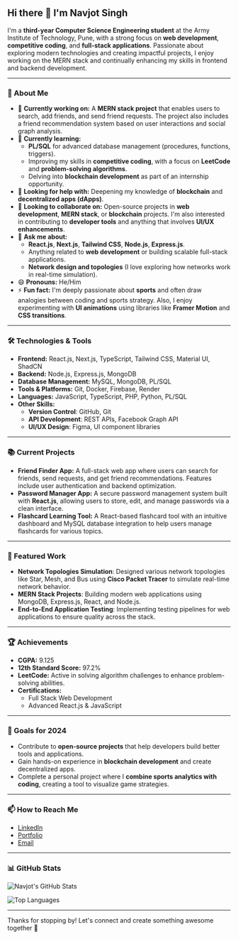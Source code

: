 ## Hi there 👋 I'm Navjot Singh

I'm a **third-year Computer Science Engineering student** at the Army Institute of Technology, Pune, with a strong focus on **web development**, **competitive coding**, and **full-stack applications**. Passionate about exploring modern technologies and creating impactful projects, I enjoy working on the MERN stack and continually enhancing my skills in frontend and backend development.

---

### 🌟 About Me
- 🔭 **Currently working on:** A **MERN stack project** that enables users to search, add friends, and send friend requests. The project also includes a friend recommendation system based on user interactions and social graph analysis.
- 🌱 **Currently learning:** 
  - **PL/SQL** for advanced database management (procedures, functions, triggers).
  - Improving my skills in **competitive coding**, with a focus on **LeetCode** and **problem-solving algorithms**.
  - Delving into **blockchain development** as part of an internship opportunity.
- 🤔 **Looking for help with:** Deepening my knowledge of **blockchain** and **decentralized apps (dApps)**.
- 👯 **Looking to collaborate on:** Open-source projects in **web development**, **MERN stack**, or **blockchain** projects. I'm also interested in contributing to **developer tools** and anything that involves **UI/UX enhancements**.
- 💬 **Ask me about:** 
  - **React.js**, **Next.js**, **Tailwind CSS**, **Node.js**, **Express.js**.
  - Anything related to **web development** or building scalable full-stack applications.
  - **Network design and topologies** (I love exploring how networks work in real-time simulation).
- 😄 **Pronouns:** He/Him
- ⚡ **Fun fact:** I'm deeply passionate about **sports** and often draw analogies between coding and sports strategy. Also, I enjoy experimenting with **UI animations** using libraries like **Framer Motion** and **CSS transitions**.

---

### 🛠️ Technologies & Tools
- **Frontend:** React.js, Next.js, TypeScript, Tailwind CSS, Material UI, ShadCN
- **Backend:** Node.js, Express.js, MongoDB
- **Database Management:** MySQL, MongoDB, PL/SQL
- **Tools & Platforms:** Git, Docker, Firebase, Render
- **Languages:** JavaScript, TypeScript, PHP, Python, PL/SQL
- **Other Skills:** 
  - **Version Control**: GitHub, Git
  - **API Development**: REST APIs, Facebook Graph API
  - **UI/UX Design**: Figma, UI component libraries

---

### 📚 Current Projects
- **Friend Finder App:** A full-stack web app where users can search for friends, send requests, and get friend recommendations. Features include user authentication and backend optimization.
- **Password Manager App:** A secure password management system built with **React.js**, allowing users to store, edit, and manage passwords via a clean interface.
- **Flashcard Learning Tool:** A React-based flashcard tool with an intuitive dashboard and MySQL database integration to help users manage flashcards for various topics.

---

### 🚀 Featured Work
- **Network Topologies Simulation**: Designed various network topologies like Star, Mesh, and Bus using **Cisco Packet Tracer** to simulate real-time network behavior.
- **MERN Stack Projects**: Building modern web applications using MongoDB, Express.js, React, and Node.js.
- **End-to-End Application Testing**: Implementing testing pipelines for web applications to ensure quality across the stack.

---

### 🏆 Achievements
- **CGPA:** 9.125
- **12th Standard Score:** 97.2%
- **LeetCode:** Active in solving algorithm challenges to enhance problem-solving abilities.
- **Certifications:** 
  - Full Stack Web Development
  - Advanced React.js & JavaScript
  
---

### 🎯 Goals for 2024
- Contribute to **open-source projects** that help developers build better tools and applications.
- Gain hands-on experience in **blockchain development** and create decentralized apps.
- Complete a personal project where I **combine sports analytics with coding**, creating a tool to visualize game strategies.

---

### 📫 How to Reach Me
- [LinkedIn](https://linkedin.com/in/your-link)
- [Portfolio](https://your-portfolio-link.com)
- [Email](mailto:your-email@example.com)

---

### 📊 GitHub Stats

![Navjot's GitHub Stats](https://github-readme-stats.vercel.app/api?username=NavjotSingh1608&show_icons=true&theme=radical)

![Top Languages](https://github-readme-stats.vercel.app/api/top-langs/?username=NavjotSingh1608&layout=compact&theme=radical)

---

Thanks for stopping by! Let's connect and create something awesome together 🎉
